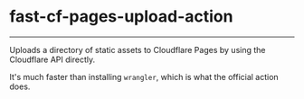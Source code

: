 # fast-cf-pages-upload-action

---

Uploads a directory of static assets to Cloudflare Pages by using the Cloudflare API directly.

It's much faster than installing `wrangler`, which is what the official action does.